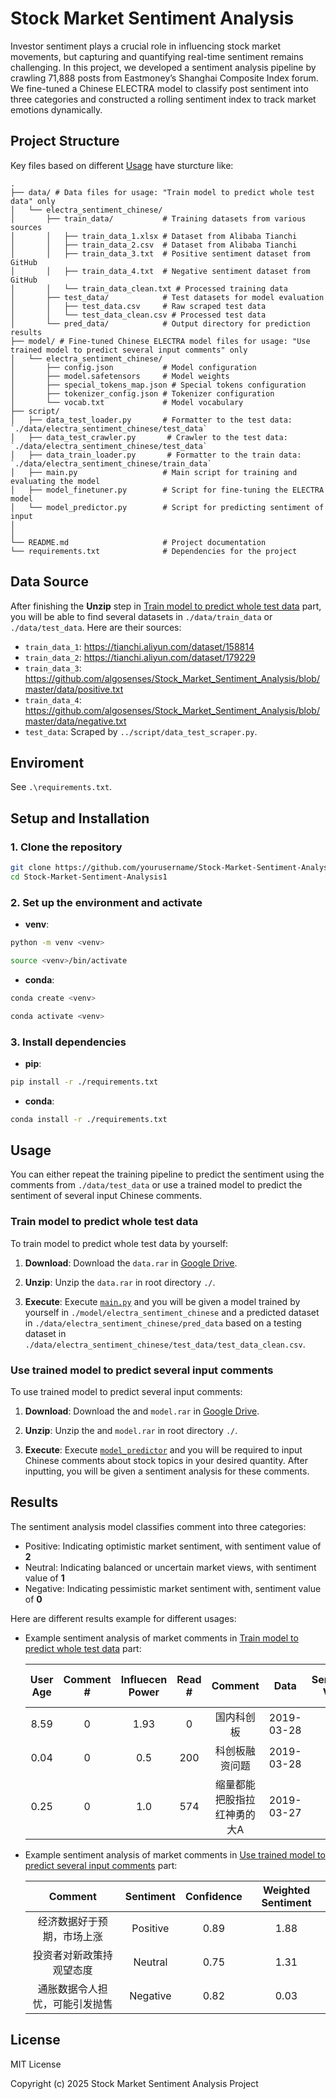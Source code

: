 # Stock Market Sentiment Analysis

Investor sentiment plays a crucial role in influencing stock market movements, but capturing and quantifying real-time sentiment remains challenging. In this project, we developed a sentiment analysis pipeline by crawling 71,888 posts from Eastmoney’s Shanghai Composite Index forum. We fine-tuned a Chinese ELECTRA model to classify post sentiment into three categories and constructed a rolling sentiment index to track market emotions dynamically.

## Project Structure

Key files based on different [Usage](#usage) have sturcture like:

```
.
├── data/ # Data files for usage: "Train model to predict whole test data" only
│   └── electra_sentiment_chinese/
│       ├── train_data/           # Training datasets from various sources
│       │   ├── train_data_1.xlsx # Dataset from Alibaba Tianchi
│       │   ├── train_data_2.csv  # Dataset from Alibaba Tianchi
│       │   ├── train_data_3.txt  # Positive sentiment dataset from GitHub
│       │   ├── train_data_4.txt  # Negative sentiment dataset from GitHub
│       │   └── train_data_clean.txt # Processed training data
│       ├── test_data/            # Test datasets for model evaluation
│       │   ├── test_data.csv     # Raw scraped test data
│       │   └── test_data_clean.csv # Processed test data
│       └── pred_data/            # Output directory for prediction results
├── model/ # Fine-tuned Chinese ELECTRA model files for usage: "Use trained model to predict several input comments" only
│   └── electra_sentiment_chinese/
│       ├── config.json           # Model configuration
│       ├── model.safetensors     # Model weights
│       ├── special_tokens_map.json # Special tokens configuration
│       ├── tokenizer_config.json # Tokenizer configuration
│       └── vocab.txt             # Model vocabulary
├── script/
│   ├── data_test_loader.py       # Formatter to the test data: `./data/electra_sentiment_chinese/test_data`
│   ├── data_test_crawler.py       # Crawler to the test data: `./data/electra_sentiment_chinese/test_data`
│   ├── data_train_loader.py       # Formatter to the train data: `./data/electra_sentiment_chinese/train_data`
│   ├── main.py                   # Main script for training and evaluating the model
│   ├── model_finetuner.py        # Script for fine-tuning the ELECTRA model
│   └── model_predictor.py        # Script for predicting sentiment of input 
│
│
└── README.md                     # Project documentation
└── requirements.txt              # Dependencies for the project
```

## Data Source

After finishing the **Unzip** step in [Train model to predict whole test data](#train-a-model) part, you will be able to find several datasets in `./data/train_data` or `./data/test_data`. Here are their sources:

- `train_data_1`: https://tianchi.aliyun.com/dataset/158814
- `train_data_2`: https://tianchi.aliyun.com/dataset/179229
- `train_data_3`: https://github.com/algosenses/Stock_Market_Sentiment_Analysis/blob/master/data/positive.txt
- `train_data_4`: https://github.com/algosenses/Stock_Market_Sentiment_Analysis/blob/master/data/negative.txt
- `test_data`: Scraped by `../script/data_test_scraper.py`.

## Enviroment

See `.\requirements.txt`.


## Setup and Installation

### 1. Clone the repository

```bash
git clone https://github.com/yourusername/Stock-Market-Sentiment-Analysis1.git
cd Stock-Market-Sentiment-Analysis1
```

### 2. Set up the environment and activate

- **venv**:

```bash
python -m venv <venv>

source <venv>/bin/activate
```

- **conda**:

```bash
conda create <venv>

conda activate <venv>
```

### 3. Install dependencies

- **pip**:

```bash
pip install -r ./requirements.txt
```

- **conda**:

```bash
conda install -r ./requirements.txt
```

## Usage

You can either repeat the training pipeline to predict the sentiment using the comments from `./data/test_data` or use a trained model to predict the sentiment of several input Chinese comments.

### Train model to predict whole test data

To train model to predict whole test data by yourself:

1. **Download**: Download the `data.rar` in [Google Drive](https://drive.google.com/drive/folders/1XJNfichk1kVdcaTAptdlns2KVjW8eKPN?dmr=1&ec=wgc-drive-hero-goto).

2. **Unzip**: Unzip the `data.rar` in root directory `./`.

3. **Execute**: Execute [`main.py`](https://github.com/ZijianWang1125/Stock-Market-Sentiment-Analysis/blob/main/script/main.py) and you will be given a model trained by yourself in `./model/electra_sentiment_chinese` and a predicted dataset in `./data/electra_sentiment_chinese/pred_data` based on a testing dataset in `./data/electra_sentiment_chinese/test_data/test_data_clean.csv`.

### Use trained model to predict several input comments

To use trained model to predict several input comments:

1. **Download**: Download the and `model.rar` in [Google Drive](https://drive.google.com/drive/folders/1XJNfichk1kVdcaTAptdlns2KVjW8eKPN?dmr=1&ec=wgc-drive-hero-goto).

2. **Unzip**: Unzip the and `model.rar` in root directory `./`.

3. **Execute**: Execute [`model_predictor`](https://github.com/ZijianWang1125/Stock-Market-Sentiment-Analysis/blob/main/script/model_finetuner.py) and you will be required to input Chinese comments about stock topics in your desired quantity. After inputting, you will be given a sentiment analysis for these comments.

## Results

The sentiment analysis model classifies comment into three categories:

- Positive: Indicating optimistic market sentiment, with sentiment value of **2**
- Neutral: Indicating balanced or uncertain market views, with sentiment value of **1**
- Negative: Indicating pessimistic market sentiment with, sentiment value of **0**

Here are different results example for different usages:

- Example sentiment analysis of market comments in [Train model to predict whole test data](#train-a-model-to-predict-whole-test-data) part:

  | User Age | Comment # | Influecen Power | Read # |           Comment           |    Data    | Sentiment Value | Confidence | Weighted Sentiment Value |
  | :------: | :-------: | :-------------: | :----: | :-------------------------: | :--------: | :-------------: | :--------: | :----------------------: |
  |   8.59   |     0     |      1.93       |   0    |         国内科创板          | 2019-03-28 |        2        |    0.56    |           1.50           |
  |   0.04   |     0     |       0.5       |  200   |       科创板融资问题        | 2019-03-28 |        2        |    0.65    |           1.58           |
  |   0.25   |     0     |       1.0       |  574   | 缩量都能把股指拉红神勇的大A | 2019-03-27 |        2        |    0.73    |           1.59           |

- Example sentiment analysis of market comments in [Use trained model to predict several input comments](#use-trained-model-to-predict-several-comments) part:

  |            Comment             | Sentiment | Confidence | Weighted Sentiment |
  | :----------------------------: | :-------: | :--------: | :----------------: |
  |   经济数据好于预期，市场上涨   | Positive  |    0.89    |        1.88        |
  |    投资者对新政策持观望态度    |  Neutral  |    0.75    |        1.31        |
  | 通胀数据令人担忧，可能引发抛售 | Negative  |    0.82    |        0.03        |

## License

MIT License

Copyright (c) 2025 Stock Market Sentiment Analysis Project
